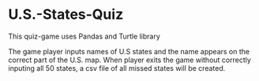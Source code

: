 # U.S.-States-Quiz

This quiz-game uses Pandas and Turtle library

The game player inputs names of U.S states and the name appears on the correct part of the U.S. map.
When player exits the game without correctly inputing all 50 states, a csv file of all missed states will be created.
